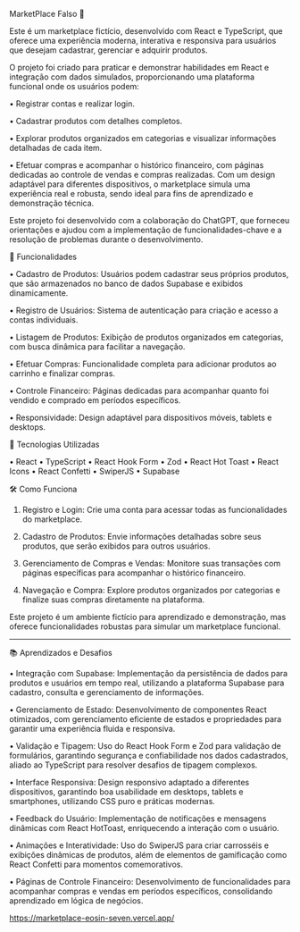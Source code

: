 MarketPlace Falso 🛒

Este é um marketplace fictício, desenvolvido com React e TypeScript, que oferece uma experiência moderna, interativa e responsiva para usuários que desejam cadastrar, gerenciar e adquirir produtos.

O projeto foi criado para praticar e demonstrar habilidades em React e integração com dados simulados, proporcionando uma plataforma funcional onde os usuários podem:

• Registrar contas e realizar login.

• Cadastrar produtos com detalhes completos.

• Explorar produtos organizados em categorias e visualizar informações detalhadas de cada item.

• Efetuar compras e acompanhar o histórico financeiro, com páginas dedicadas ao controle de vendas e compras realizadas. Com um design adaptável para diferentes dispositivos, o marketplace simula uma experiência real e robusta, sendo ideal para fins de aprendizado e demonstração técnica.

Este projeto foi desenvolvido com a colaboração do ChatGPT, que forneceu orientações e ajudou com a implementação de funcionalidades-chave e a resolução de problemas durante o desenvolvimento.

📝 Funcionalidades

• Cadastro de Produtos: Usuários podem cadastrar seus próprios produtos, que são armazenados no banco de dados Supabase e exibidos dinamicamente.

• Registro de Usuários: Sistema de autenticação para criação e acesso a contas individuais.

• Listagem de Produtos: Exibição de produtos organizados em categorias, com busca dinâmica para facilitar a navegação.

• Efetuar Compras: Funcionalidade completa para adicionar produtos ao carrinho e finalizar compras.

• Controle Financeiro: Páginas dedicadas para acompanhar quanto foi vendido e comprado em períodos específicos.

• Responsividade: Design adaptável para dispositivos móveis, tablets e desktops.

🚀 Tecnologias Utilizadas

• React
• TypeScript
• React Hook Form
• Zod
• React Hot Toast
• React Icons
• React Confetti
• SwiperJS
• Supabase

🛠 Como Funciona

1. Registro e Login: Crie uma conta para acessar todas as funcionalidades do marketplace.

2. Cadastro de Produtos: Envie informações detalhadas sobre seus produtos, que serão exibidos para outros usuários.

3. Gerenciamento de Compras e Vendas: Monitore suas transações com páginas específicas para acompanhar o histórico financeiro.

4. Navegação e Compra: Explore produtos organizados por categorias e finalize suas compras diretamente na plataforma.

Este projeto é um ambiente fictício para aprendizado e demonstração, mas oferece funcionalidades robustas para simular um marketplace funcional.
________________________________________
📚 Aprendizados e Desafios

• Integração com Supabase: Implementação da persistência de dados para produtos e usuários em tempo real, utilizando a plataforma Supabase para cadastro, consulta e gerenciamento de informações.

• Gerenciamento de Estado: Desenvolvimento de componentes React otimizados, com gerenciamento eficiente de estados e propriedades para garantir uma experiência fluida e responsiva.

• Validação e Tipagem: Uso do React Hook Form e Zod para validação de formulários, garantindo segurança e confiabilidade nos dados cadastrados, aliado ao TypeScript para resolver desafios de tipagem complexos.

• Interface Responsiva: Design responsivo adaptado a diferentes dispositivos, garantindo boa usabilidade em desktops, tablets e smartphones, utilizando CSS puro e práticas modernas.

• Feedback do Usuário: Implementação de notificações e mensagens dinâmicas com React HotToast, enriquecendo a interação com o usuário.

• Animações e Interatividade: Uso do SwiperJS para criar carrosséis e exibições dinâmicas de produtos, além de elementos de gamificação como React Confetti para momentos comemorativos.

• Páginas de Controle Financeiro: Desenvolvimento de funcionalidades para acompanhar compras e vendas em períodos específicos, consolidando aprendizado em lógica de negócios.


https://marketplace-eosin-seven.vercel.app/
